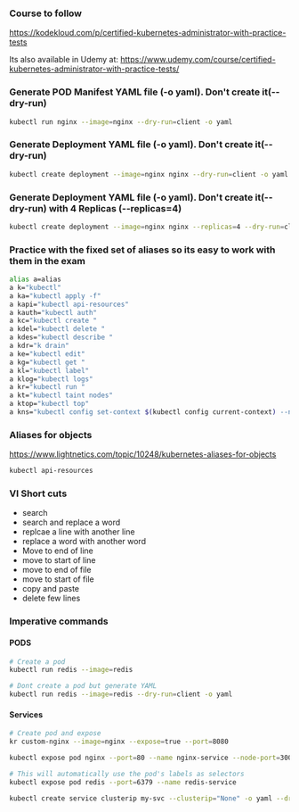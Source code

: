 ### Course to follow

https://kodekloud.com/p/certified-kubernetes-administrator-with-practice-tests

Its also available in Udemy at:
https://www.udemy.com/course/certified-kubernetes-administrator-with-practice-tests/

### Generate POD Manifest YAML file (-o yaml). Don't create it(--dry-run)

```sh
kubectl run nginx --image=nginx --dry-run=client -o yaml
```

### Generate Deployment YAML file (-o yaml). Don't create it(--dry-run)

```sh
kubectl create deployment --image=nginx nginx --dry-run=client -o yaml
```

### Generate Deployment YAML file (-o yaml). Don't create it(--dry-run) with 4 Replicas (--replicas=4)

```sh
kubectl create deployment --image=nginx nginx --replicas=4 --dry-run=client -o yaml > nginx-deployment.yaml
```

### Practice with the fixed set of aliases so its easy to work with them in the exam

```sh
alias a=alias
a k="kubectl"
a ka="kubectl apply -f"
a kapi="kubectl api-resources"
a kauth="kubectl auth"
a kc="kubectl create "
a kdel="kubectl delete "
a kdes="kubectl describe "
a kdr="k drain"
a ke="kubectl edit"
a kg="kubectl get "
a kl="kubectl label"
a klog="kubectl logs"
a kr="kubectl run "
a kt="kubectl taint nodes"
a ktop="kubectl top"
a kns="kubectl config set-context $(kubectl config current-context) --namespace  "
```

### Aliases for objects

https://www.lightnetics.com/topic/10248/kubernetes-aliases-for-objects

```sh
kubectl api-resources
```

### VI Short cuts

- search
- search and replace a word
- replcae a line with another line
- replace a word with another word
- Move to end of line
- move to start of line
- move to end of file
- move to start of file
- copy and paste
- delete few lines

### Imperative commands

#### PODS

```sh
# Create a pod
kubectl run redis --image=redis

# Dont create a pod but generate YAML
kubectl run redis --image=redis --dry-run=client -o yaml
```

#### Services

```sh
# Create pod and expose
kr custom-nginx --image=nginx --expose=true --port=8080

kubectl expose pod nginx --port=80 --name nginx-service --node-port=30080

# This will automatically use the pod's labels as selectors
kubectl expose pod redis --port=6379 --name redis-service

kubectl create service clusterip my-svc --clusterip="None" -o yaml --dry-run=client | kubectl set selector --local -f - 'environment=qa' -o yaml | kubectl create -f -

```
